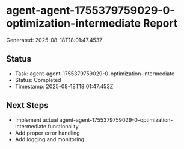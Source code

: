 # agent-agent-1755379759029-0-optimization-intermediate Report

Generated: 2025-08-18T18:01:47.453Z

## Status
- Task: agent-agent-1755379759029-0-optimization-intermediate
- Status: Completed
- Timestamp: 2025-08-18T18:01:47.453Z

## Next Steps
- Implement actual agent-agent-1755379759029-0-optimization-intermediate functionality
- Add proper error handling
- Add logging and monitoring
